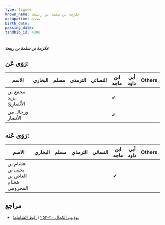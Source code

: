 ```yaml
---
type: figure
known_name: عكرمة بن سلمة بن ربيعة
occupation: محدث
birth_date:
passing_date:
tahdhib_id: 4006
---
```

##### عكرمة بن سلمة بن ربيعة

## رَوَى عَن:
| الاسم                     | البخاري | مسلم | الترمذي | النسائي | ابن ماجه | أبي داود | Others |
| ------------------------- | ------- | ---- | ------- | ------- | -------- | -------- | ------ |
| مجمع بن يزيد الأَنْصارِيّ |         |      |         |         | ✔        |          |        |
| ورجال من الأنصار          |         |      |         |         | ✔        |          |        |
## رَوَى عَنه:
| الاسم                                  | البخاري | مسلم | الترمذي | النسائي | ابن ماجه | أبي داود | Others |
| -------------------------------------- | ------- | ---- | ------- | ------- | -------- | -------- | ------ |
| هشام بن يحيى بن العاص بن هشام المخزومي |         |      |         |         | ✔        |          |        |
## مراجع
- [تهذيب الكمال ٢٠-٢٥٣](obsidian://open?vault=Tahdhib-al-Kamal&file=Figures/٤٠٠٦-عكرمة%20بن%20سلمة%20بن%20ربيعة) ([رابط الشاملة](https://shamela.ws/book/3722/10383))